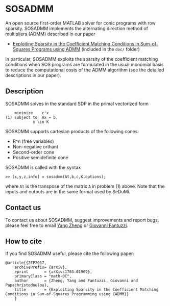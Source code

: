 # SOSADMM
An open source first-order MATLAB solver for conic programs with row sparsity. SOSADMM implements the alternating direction method of multipliers (ADMM) described in our paper 
* [Exploiting Sparsity in the Coefficient Matching Conditions in Sum-of-Squares Programs using ADMM](https://128.84.21.199/abs/1703.01969)  (included in the `doc/` folder)

In particular, SOSADMM exploits the sparsity of the coefficient matching conditions when SOS programs are formulated in the usual monomial basis to reduce the computational costs of the ADMM algorithm (see the detailed descriptions in our paper).

## Description<a name="Description"></a>

SOSADMM solves in the standard SDP in the primal vectorized form

		minimize 	c'x						
	(1)	subject to	Ax = b,					
				x \in K							

SOSADMM supports cartesian products of the following cones:

* R^n (free variables)
* Non-negative orthant
* Second-order cone
* Positive semidefinite cone

SOSADMM is called with the syntax

	>> [x,y,z,info] = sosadmm(At,b,c,K,options);
	
where `At` is the transpose of the matrix `A` in problem (1) above. 
Note that the inputs and outputs are in the same format used by SeDuMi. 

## Contact us<a name="Contacts"></a>
To contact us about SOSADMM, suggest improvements and report bugs, please feel free to email [Yang Zheng](mailto:yang.zheng@eng.ox.ac.uk?Subject=SOSADMM) or [Giovanni Fantuzzi](mailto:giovanni.fantuzzi10@imperial.ac.uk?Subject=SOSADMM).

## How to cite<a name="References"></a>

If you find SOSADMM useful, please cite the following paper:

```
@article{{ZFP2017,
    archivePrefix= {arXiv},
    eprint       = {arXiv:1703.01969},
    primaryClass = "math-OC",
    author       = {Zheng, Yang and Fantuzzi, Giovanni and Papachristodoulou},
    title        = {Exploiting Sparsity in the Coefficient Matching Conditions in Sum-of-Squares Programming using {ADMM}}
    }

```
